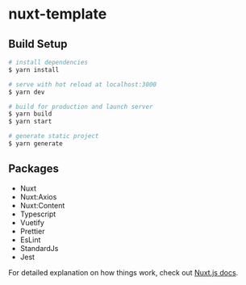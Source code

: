 # nuxt-template

## Build Setup

```bash
# install dependencies
$ yarn install

# serve with hot reload at localhost:3000
$ yarn dev

# build for production and launch server
$ yarn build
$ yarn start

# generate static project
$ yarn generate
```

## Packages
- Nuxt
- Nuxt:Axios
- Nuxt:Content
- Typescript
- Vuetify
- Prettier
- EsLint
- StandardJs
- Jest

For detailed explanation on how things work, check out [Nuxt.js docs](https://nuxtjs.org).
